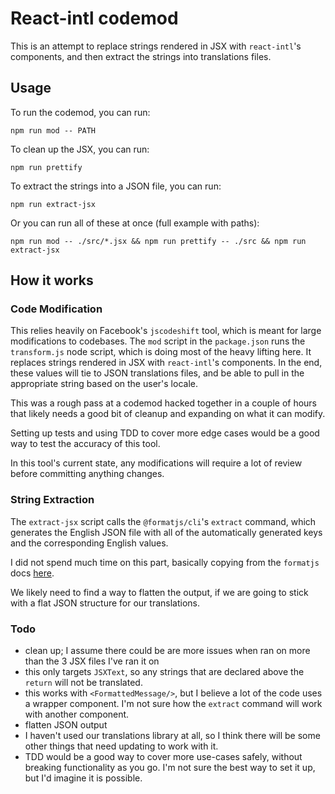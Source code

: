 # React-intl codemod

This is an attempt to replace strings rendered in JSX with `react-intl`'s <FormattedMessage> components, and then extract the strings into translations files.

## Usage

To run the codemod, you can run:

```
npm run mod -- PATH
```

To clean up the JSX, you can run:

```
npm run prettify
```

To extract the strings into a JSON file, you can run:

```
npm run extract-jsx
```

Or you can run all of these at once (full example with paths):

```
npm run mod -- ./src/*.jsx && npm run prettify -- ./src && npm run extract-jsx
```

## How it works

### Code Modification

This relies heavily on Facebook's `jscodeshift` tool, which is meant for large modifications to codebases. The `mod` script in the `package.json` runs the `transform.js` node script, which is doing most of the heavy lifting here. It replaces strings rendered in JSX with `react-intl`'s <FormattedMessage> components. In the end, these values will tie to JSON translations files, and be able to pull in the appropriate string based on the user's locale.

This was a rough pass at a codemod hacked together in a couple of hours that likely needs a good bit of cleanup and expanding on what it can modify.

Setting up tests and using TDD to cover more edge cases would be a good way to test the accuracy of this tool.

In this tool's current state, any modifications will require a lot of review before committing anything changes.

### String Extraction

The `extract-jsx` script calls the `@formatjs/cli`'s `extract` command, which generates the English JSON file with all of the automatically generated keys and the corresponding English values.

I did not spend much time on this part, basically copying from the `formatjs` docs [here](https://formatjs.io/docs/getting-started/message-extraction/).

We likely need to find a way to flatten the output, if we are going to stick with a flat JSON structure for our translations.

### Todo

- clean up; I assume there could be are more issues when ran on more than the 3 JSX files I've ran it on
- this only targets `JSXText`, so any strings that are declared above the `return` will not be translated.
- this works with `<FormattedMessage/>`, but I believe a lot of the code uses a wrapper component. I'm not sure how the `extract` command will work with another component.
- flatten JSON output
- I haven't used our translations library at all, so I think there will be some other things that need updating to work with it. 
- TDD would be a good way to cover more use-cases safely, without breaking functionality as you go. I'm not sure the best way to set it up, but I'd imagine it is possible.

